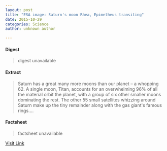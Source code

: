 ```yaml
---
layout: post
title: "ESA image: Saturn's moon Rhea, Epimetheus transiting"
date: 2015-10-29
categories: Science
author: unknown author

---
```



#### Digest
>digest unavailable

#### Extract
>Saturn has a great many more moons than our planet – a whopping 62. A single moon, Titan, accounts for an overwhelming 96% of all the material orbit the planet, with a group of six other smaller moons dominating the rest. The other 55 small satellites whizzing around Saturn make up the tiny remainder along with the gas giant's famous rings....

#### Factsheet
>factsheet unavailable

[Visit Link](http://phys.org/news327039531.html)


